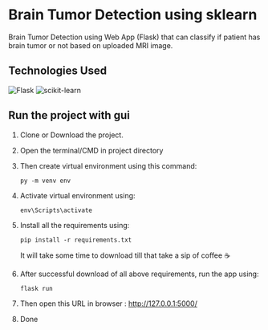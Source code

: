 # Brain Tumor Detection using sklearn

Brain Tumor Detection using Web App (Flask) that can classify if patient has brain tumor or not based on uploaded MRI image.

## **Technologies Used**

![Flask](https://img.shields.io/badge/flask-%23000.svg?style=for-the-badge&logo=flask&logoColor=white)
![scikit-learn](https://img.shields.io/badge/scikit--learn-%23F7931E.svg?style=for-the-badge&logo=scikit-learn&logoColor=white)

## Run the project with gui

1. Clone or Download the project.
2. Open the terminal/CMD in project directory
3. Then create virtual environment using this command:

   `py -m venv env`

4. Activate virtual environment using:

   `env\Scripts\activate`

5. Install all the requirements using:

   `pip install -r requirements.txt`

   It will take some time to download till that take a sip of coffee :coffee:

6. After successful download of all above requirements, run the app using:

   `flask run`

7. Then open this URL in browser : http://127.0.0.1:5000/
8. Done
